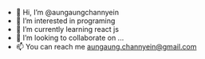 - 👋 Hi, I’m @aungaungchannyein
- 👀 I’m interested in programing
- 🌱 I’m currently learning react js
- 💞️ I’m looking to collaborate on ...
- 📫 You can reach me aungaung.channyein@gmail.com



<!---
aungaungchannyein/aungaungchannyein is a ✨ special ✨ repository because its `README.md` (this file) appears on your GitHub profile.
You can click the Preview link to take a look at your changes.
--->
